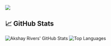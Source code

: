


 ![](https://komarev.com/ghpvc/?username=akshayrivers)

## 📈 GitHub Stats

![Akshay Rivers' GitHub Stats](https://github-readme-stats.vercel.app/api?username=akshayrivers&show_icons=true&theme=radical)
![Top Languages](https://github-readme-stats.vercel.app/api/top-langs/?username=akshayrivers&layout=compact&theme=radical)
